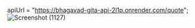 
apiUrl = "https://bhagavad-gita-api-2l1p.onrender.com/quote"; 
![Screenshot (1127)](https://github.com/user-attachments/assets/a72c38e0-c2ec-44d0-a48c-413e55ed3536)

